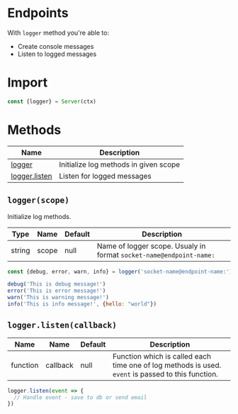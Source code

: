 # Endpoints

With `logger` method you're able to:

- Create console messages
- Listen to logged messages

# Import

```js
const {logger} = Server(ctx)
```

# Methods

| Name                     | Description                           |
| ------------------------ | ------------------------------------- |
| [logger](#logger)        | Initialize log methods in given scope |
| [logger.listen](#logger) | Listen for logged messages            |

## `logger(scope)`

Initialize log methods.

| Type   | Name  | Default | Description                                                         |
| ------ | ----- | ------- | ------------------------------------------------------------------- |
| string | scope | null    | Name of logger scope. Usualy in format `socket-name@endpoint-name:` |

```js
const {debug, error, warn, info} = logger('socket-name@endpoint-name:')

debug('This is debug message!')
error('This is error message!')
warn('This is warning message!')
info('This is info message!', {hello: "world"})
```

## `logger.listen(callback)`

| Name     | Name     | Default | Description                                                                                        |
| -------- | -------- | ------- | -------------------------------------------------------------------------------------------------- |
| function | callback | null    | Function which is called each time one of log methods is used. `event` is passed to this function. |

```js
logger.listen(event => {
  // Handle event - save to db or send email 
})
```
